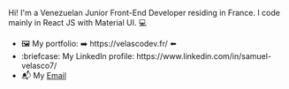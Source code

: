 Hi! I'm a Venezuelan Junior Front-End Developer residing in France. 
I code mainly in React JS with Material UI. 💻

<ul>
  <li>🖼️ My portfolio: ➡️  https://velascodev.fr/ ⬅️
  <li>:briefcase: My LinkedIn profile: https://www.linkedin.com/in/samuel-velasco7/
  <li>📬 My <a href="mailto:samuelvelasco2698@gmail.com">Email</a>
 <ul> 
<br>
